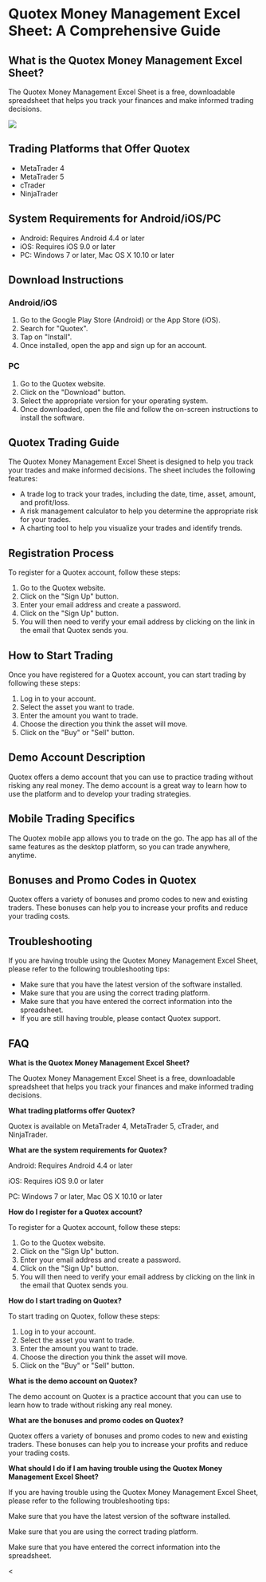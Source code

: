 # Quotex Money Management Excel Sheet: A Comprehensive Guide

## What is the Quotex Money Management Excel Sheet?

The Quotex Money Management Excel Sheet is a free, downloadable
spreadsheet that helps you track your finances and make informed trading
decisions.

[![](https://static.quotex.io/files/4_en/300_250.jpg)](https://traff.sbs/brokerqxlid)

## Trading Platforms that Offer Quotex

-   MetaTrader 4
-   MetaTrader 5
-   cTrader
-   NinjaTrader

## System Requirements for Android/iOS/PC

-   Android: Requires Android 4.4 or later
-   iOS: Requires iOS 9.0 or later
-   PC: Windows 7 or later, Mac OS X 10.10 or later

## Download Instructions

### Android/iOS

1.  Go to the Google Play Store (Android) or the App Store (iOS).
2.  Search for "Quotex".
3.  Tap on "Install".
4.  Once installed, open the app and sign up for an account.

### PC

1.  Go to the Quotex website.
2.  Click on the "Download" button.
3.  Select the appropriate version for your operating system.
4.  Once downloaded, open the file and follow the on-screen instructions
    to install the software.

## Quotex Trading Guide

The Quotex Money Management Excel Sheet is designed to help you track
your trades and make informed decisions. The sheet includes the
following features:

-   A trade log to track your trades, including the date, time, asset,
    amount, and profit/loss.
-   A risk management calculator to help you determine the appropriate
    risk for your trades.
-   A charting tool to help you visualize your trades and identify
    trends.

## Registration Process

To register for a Quotex account, follow these steps:

1.  Go to the Quotex website.
2.  Click on the "Sign Up" button.
3.  Enter your email address and create a password.
4.  Click on the "Sign Up" button.
5.  You will then need to verify your email address by clicking on the
    link in the email that Quotex sends you.

## How to Start Trading

Once you have registered for a Quotex account, you can start trading by
following these steps:

1.  Log in to your account.
2.  Select the asset you want to trade.
3.  Enter the amount you want to trade.
4.  Choose the direction you think the asset will move.
5.  Click on the "Buy" or "Sell" button.

## Demo Account Description

Quotex offers a demo account that you can use to practice trading
without risking any real money. The demo account is a great way to learn
how to use the platform and to develop your trading strategies.

## Mobile Trading Specifics

The Quotex mobile app allows you to trade on the go. The app has all of
the same features as the desktop platform, so you can trade anywhere,
anytime.

## Bonuses and Promo Codes in Quotex

Quotex offers a variety of bonuses and promo codes to new and existing
traders. These bonuses can help you to increase your profits and reduce
your trading costs.

## Troubleshooting

If you are having trouble using the Quotex Money Management Excel Sheet,
please refer to the following troubleshooting tips:

-   Make sure that you have the latest version of the software
    installed.
-   Make sure that you are using the correct trading platform.
-   Make sure that you have entered the correct information into the
    spreadsheet.
-   If you are still having trouble, please contact Quotex support.

## FAQ

**What is the Quotex Money Management Excel Sheet?**

The Quotex Money Management Excel Sheet is a free, downloadable
spreadsheet that helps you track your finances and make informed trading
decisions.

**What trading platforms offer Quotex?**

Quotex is available on MetaTrader 4, MetaTrader 5, cTrader, and
NinjaTrader.

**What are the system requirements for Quotex?**

Android: Requires Android 4.4 or later

iOS: Requires iOS 9.0 or later

PC: Windows 7 or later, Mac OS X 10.10 or later

**How do I register for a Quotex account?**

To register for a Quotex account, follow these steps:

1.  Go to the Quotex website.
2.  Click on the "Sign Up" button.
3.  Enter your email address and create a password.
4.  Click on the "Sign Up" button.
5.  You will then need to verify your email address by clicking on the
    link in the email that Quotex sends you.

**How do I start trading on Quotex?**

To start trading on Quotex, follow these steps:

1.  Log in to your account.
2.  Select the asset you want to trade.
3.  Enter the amount you want to trade.
4.  Choose the direction you think the asset will move.
5.  Click on the "Buy" or "Sell" button.

**What is the demo account on Quotex?**

The demo account on Quotex is a practice account that you can use to
learn how to trade without risking any real money.

**What are the bonuses and promo codes on Quotex?**

Quotex offers a variety of bonuses and promo codes to new and existing
traders. These bonuses can help you to increase your profits and reduce
your trading costs.

**What should I do if I am having trouble using the Quotex Money
Management Excel Sheet?**

If you are having trouble using the Quotex Money Management Excel Sheet,
please refer to the following troubleshooting tips:

Make sure that you have the latest version of the software installed.

Make sure that you are using the correct trading platform.

Make sure that you have entered the correct information into the
spreadsheet.

\<

